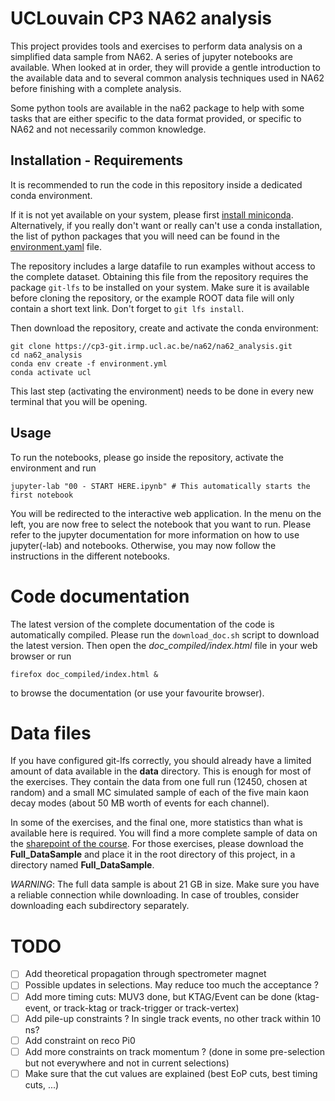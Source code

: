 # UCLouvain CP3 NA62 analysis

This project provides tools and exercises to perform data analysis on a simplified data sample from NA62.
A series of jupyter notebooks are available. When looked at in order, they will provide a gentle introduction to the available data and to
several common analysis techniques used in NA62 before finishing with a complete analysis.

Some python tools are available in the na62 package to help with some tasks that are either specific to the data format provided, or specific to NA62 and not necessarily common knowledge.

## Installation - Requirements
It is recommended to run the code in this repository inside a dedicated conda environment.

If it is not yet available on your system, please first [install miniconda](https://conda.io/projects/conda/en/stable/user-guide/install/index.html).
Alternatively, if you really don't want or really can't use a conda installation, the list of python packages that you will need can be found in the [environment.yaml](environment.yml) file.

The repository includes a large datafile to run examples without access to the complete dataset. Obtaining this file from the repository requires the package `git-lfs` to be installed on your system. Make sure it is available before cloning the repository, or the example ROOT data file will only contain a short text link. Don't forget to `git lfs install`.

Then download the repository, create and activate the conda environment:
```
git clone https://cp3-git.irmp.ucl.ac.be/na62/na62_analysis.git
cd na62_analysis
conda env create -f environment.yml
conda activate ucl
```

This last step (activating the environment) needs to be done in every new terminal that you will be opening.

## Usage
To run the notebooks, please go inside the repository, activate the environment and run
```
jupyter-lab "00 - START HERE.ipynb" # This automatically starts the first notebook
```

You will be redirected to the interactive web application. In the menu on the left, you are now free to select the notebook that you want to run.
Please refer to the jupyter documentation for more information on how to use jupyter(-lab) and notebooks.
Otherwise, you may now follow the instructions in the different notebooks.


# Code documentation
The latest version of the complete documentation of the code is automatically compiled. Please run the `download_doc.sh`
script to download the latest version. Then open the *doc_compiled/index.html* file in your web browser or run
```
firefox doc_compiled/index.html &
```
to browse the documentation (or use your favourite browser).


# Data files
If you have configured git-lfs correctly, you should already have a limited amount of data available in the **data** directory. This is enough for most of the exercises. They contain the data from one full run (12450, chosen at random) and a small MC simulated sample of each of the five main kaon decay modes (about 50 MB worth of events for each channel).

In some of the exercises, and the final one, more statistics than what is available here is required. You will find a more complete sample of data on the [sharepoint of the course](https://uclouvain.sharepoint.com/:f:/s/O365G-LPHYS2233_NA62/ElCQK-vssOxAj-m9S7KcvsQBcpuWZ1Eqq7LliWjW0p4PeA?e=RxtlA3). For those exercises, please download the **Full_DataSample** and place it in the root directory of this project, in a directory named **Full_DataSample**.

*WARNING*: The full data sample is about 21 GB in size. Make sure you have a reliable connection while downloading. In case of troubles, consider downloading each subdirectory separately.

# TODO
 - [ ] Add theoretical propagation through spectrometer magnet
 - [ ] Possible updates in selections. May reduce too much the acceptance ?
  - [ ] Add more timing cuts: MUV3 done, but KTAG/Event can be done (ktag-event, or track-ktag or track-trigger or track-vertex)
  - [ ] Add pile-up constraints ? In single track events, no other track within 10 ns?
  - [ ] Add constraint on reco Pi0
  - [ ] Add more constraints on track momentum ? (done in some pre-selection but not everywhere and not in current selections)
 - [ ] Make sure that the cut values are explained (best EoP cuts, best timing cuts, ...)